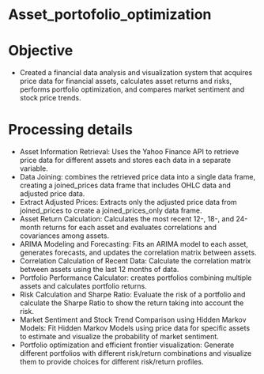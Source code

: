 # Asset_portofolio_optimization

# Objective
- Created a financial data analysis and visualization system that acquires price data for financial assets, calculates asset returns and risks, performs portfolio optimization, and compares market sentiment and stock price trends.

# Processing details
- Asset Information Retrieval: Uses the Yahoo Finance API to retrieve price data for different assets and stores each data in a separate variable.
- Data Joining: combines the retrieved price data into a single data frame, creating a joined_prices data frame that includes OHLC data and adjusted price data.
- Extract Adjusted Prices: Extracts only the adjusted price data from joined_prices to create a joined_prices_only data frame.
- Asset Return Calculation: Calculates the most recent 12-, 18-, and 24-month returns for each asset and evaluates correlations and covariances among assets.
- ARIMA Modeling and Forecasting: Fits an ARIMA model to each asset, generates forecasts, and updates the correlation matrix between assets.
- Correlation Calculation of Recent Data: Calculate the correlation matrix between assets using the last 12 months of data.
- Portfolio Performance Calculator: creates portfolios combining multiple assets and calculates portfolio returns.
- Risk Calculation and Sharpe Ratio: Evaluate the risk of a portfolio and calculate the Sharpe Ratio to show the return taking into account the risk.
- Market Sentiment and Stock Trend Comparison using Hidden Markov Models: Fit Hidden Markov Models using price data for specific assets to estimate and visualize the probability of market sentiment.
- Portfolio optimization and efficient frontier visualization: Generate different portfolios with different risk/return combinations and visualize them to provide choices for different risk/return profiles.
